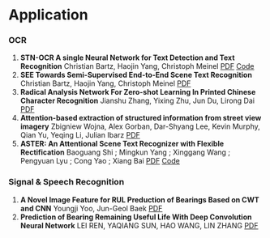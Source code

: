 # Application
### OCR

1. **STN-OCR A single Neural Network for Text Detection and Text Recognition** Christian Bartz, Haojin Yang, Christoph Meinel [PDF](https://arxiv.org/pdf/1707.08831.pdf) [Code](https://github.com/Bartzi/stn-ocr)
2. **SEE Towards Semi-Supervised End-to-End Scene Text Recognition** Christian Bartz, Haojin Yang, Christoph Meinel [PDF](https://arxiv.org/pdf/1712.05404.pdf)
3. **Radical Analysis Network For Zero-shot Learning In Printed Chinese Character Recognition** Jianshu Zhang, Yixing Zhu, Jun Du, Lirong Dai [PDF](https://arxiv.org/pdf/1711.01889.pdf)
4. **Attention-based extraction of structured information from street view imagery** Zbigniew Wojna, Alex Gorban, Dar-Shyang Lee, Kevin Murphy, Qian Yu, Yeqing Li, Julian Ibarz [PDF](https://arxiv.org/pdf/1704.03549.pdf)
5. **ASTER: An Attentional Scene Text Recognizer with Flexible Rectification** Baoguang Shi ; Mingkun Yang ; Xinggang Wang ; Pengyuan Lyu ; Cong Yao ; Xiang Bai [PDF](https://ieeexplore.ieee.org/document/8395027) [Code](https://github.com/bgshih/aster)

### Signal & Speech Recognition

1. **A Novel Image Feature for RUL Preduction of Bearings Based on CWT and CNN** Youngji Yoo, Jun-Geol Baek [PDF](https://www.researchgate.net/publication/326283183_A_Novel_Image_Feature_for_the_Remaining_Useful_Lifetime_Prediction_of_Bearings_Based_on_Continuous_Wavelet_Transform_and_Convolutional_Neural_Network)
2. **Prediction of Bearing Remaining Useful Life With Deep Convolution Neural Network** LEI REN, YAQIANG SUN, HAO WANG, LIN ZHANG [PDF](https://ieeexplore.ieee.org/stamp/stamp.jsp?arnumber=8289436)

